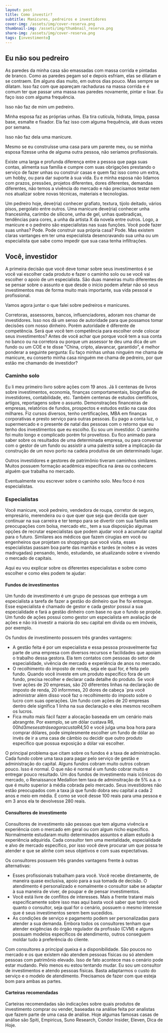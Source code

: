 ```yaml
---
layout: post
title: Como investir?
subtitle: Manicures, pedreiros e investidores
cover-img: /assets/img/cover-reserva.png
thumbnail-img: /assets/img/thumbnail_reserva.png
share-img: /assets/img/cover-reserva.png
tags: [investimento]
---
```


## Eu não sou pedreiro

As paredes da minha casa são emassadas com massa corrida e pintadas de branco. Como as paredes pegam sol e depois esfriam, elas se dilatam e se contraem. Em alguns dias muito, em outros dias pouco. Mas sempre se dilatam. Isso faz com que apareçam rachaduras na massa corrida e é comum ter que passar uma massa nas paredes novamente, pintar e lixar. Eu faço isso com alguma frequência.

Isso não faz de mim um pedreiro.

Minha esposa faz as próprias unhas. Ela tira cutícula, hidrata, limpa, passa base, esmalte e fixador. Ela faz isso com alguma frequência, até duas vezes por semana.

Isso não faz dela uma manicure.

Mesmo se eu construísse uma casa para um parente meu, ou se minha esposa fizesse unha de alguma outra pessoa, não seríamos profissionais.

Existe uma larga e profunda diferença entre a pessoa que paga suas contas, alimenta sua família e cumpre com suas obrigações prestando o serviço de fazer unhas ou construir casas e quem faz isso como um extra, um hobby, ou para dar suporte à sua vida. Eu e minha esposa não lidamos com prazos, pressões, projetos diferentes, dores diferentes, demandas diferentes, não temos a vivência do mercado e não precisamos testar nem nos atualizar sobre novas técnicas, materiais e tecnologias. 

Um pedreiro hoje, deve(ria) conhecer grafiato, textura, tijolo deitado, vários pisos, pergolato entre outros. Uma manicure deve(ria) conhecer unha francesinha, carimbo de silicone, unha de gel, unhas quebradiças, tendências para cores, a unha da artista X da novela entre outros. Logo, a manicure e o pedreiro são especialistas nas suas funções. Você pode fazer suas unhas? Pode. Pode construir sua própria casa? Pode. Mas existem claras vantanges em ter uma especialista desencravando sua unha ou um especialista que sabe como impedir que sua casa tenha infiltrações.

## Você, investidor

A primeira decisão que você deve tomar sobre seus investimentos é se você vai escolher cada produto e fazer o caminho solo ou se você vai escolher o apoio de um especialista. São duas maneiras muito diferentes de se pensar sobre o assunto e que desde o início podem afetar não só seus investimentos mas de forma muito mais importante, sua vida pessoal e profissional.

Vamos agora juntar o que falei sobre pedreiros e manicures.

Corretoras, assessores, bancos, influenciadores, adoram nos chamar de investidores. Isso nos dá um senso de autoridade para que possamos tomar decisões com nosso dinheiro. Porém autoridade é diferente de competência. Será que você tem competência para escolher onde colocar seus investimentos? Antes de você achar que porque você tem a sua conta no banco ou na corretora ou porque um assessor te deu uma dica de um fundo ou um COE e te disse "China, cripto, alavancar, garantido", é melhor ponderar a seguinte pergunta: Eu faço minhas unhas ninguém me chama de manicure, eu conserto minha casa ninguém me chama de pedreiro, por que estão me chamando de investidor?

### Caminho solo

Eu li meu primeiro livro sobre ações com 19 anos. Já li centenas de livros sobre investimentos, economia, finanças comportamentais, biografias de investidores, contabilidade, etc. Também centenas de estudos científicos, artigos, reportagens sobre o assunto. Demonstrações financeiras de empresas, relatórios de fundos, prospectos e estudos estão na casa dos milhares. Fiz cursos diversos, tenho certificações, MBA em finanças corporativas e presto serviço para outras pessoas. Eu pago a conta luz, o supermercado e o presente de natal das pessoas com o retorno que eu tenho dos investimentos que eu escolho. Eu sou um investidor. O caminho foi muito longo e complicado porém foi proveitoso. Eu fico animado para saber sobre os resultados de uma determinada empresa, ou para conversar com o gestor de um fundo ou assistir a uma palestra sobre a implicação da construção de um novo porto na cadeia produtiva de um determinado lugar.

Outros investidores e gestores de patrimônio tiveram caminhos similares. Muitos possuem formação acadêmica específica na área ou conhecem alguém que trabalha no mercado.

Eventualmente vou escrever sobre o caminho solo. Meu foco é nos especialistas.

### Especialistas

Você manicure, você pedreiro, vendedora de roupa, corretor de seguro, empresário, merendeira ou o que quer que seja que decida que quer continuar na sua carreira e ter tempo para se divertir com sua família sem preocupações com bolsa, mercado etc., tem a sua disposição algumas opções de recrutar especialistas que podem ajudar você a acumular capital para o futuro. Similares aos médicos que fazem cirugias em você ou engenheiros que projetam os shoppings que você visita, esses especialistas passam boa parte das manhãs e tardes (e noites e às vezes madrugadas) pensando, lendo, estudando, se atualizando sobre e vivendo o mercado de capitais. 

Aqui eu vou explicar sobre os diferentes especialistas e sobre como escolher e como eles podem te ajudar:

#### Fundos de investimentos

Um fundo de investimento é um grupo de pessoas que entrega a um especialista a tarefa de fazer a gestão do dinheiro que lhe foi entregue. Esse especialista é chamado de gestor e cada gestor possui a sua especialidade e fará a gestão dinheiro com base no que o fundo se propõe. Um fundo de ações possui como gestor um especialista em avaliação de ações e não irá investir a maioria do seu capital em dívida ou em imóveis, por exemplo. 

Os fundos de investimento possuem três grandes vantagens:
- A gestão feita é por um especialista e essa pessoa provavelmente faz parte de uma empresa com diversos recursos e facilidades que apoiam o trabalho dessa gestora. Ela tem contatos com pessoas do setor de especialidade, vivência de mercado e experiência de anos no mercado.
- O recolhimento do imposto de renda, seja ele qual for, é feita pelo fundo. Quando você investe em um produto específico fora de um fundo, precisa recolher e declarar cada detalhe do produto. Se você tiver ações de 20 empresas, são 20 diferentes linhas na declaração de imposto de renda, 20 informmes, 20 dores de cabeça ´pra você administrar além disso você faz o recolhimento do imposto sobre o lucro com suas operações. Um fundo com ações de 20 empresas dentro dele significa 1 linha na sua declaração e eles mesmos recolhem os lucros. 
- Fica muito mais fácil fazer a alocação baseada em um cenário mais abrangnte. Por exemplo, se um dólar custava R$6,00 há 3 meses atrás e agora custa R$4,50 e você julga uma boa hora para comprar dólares, pode simplesmente escolher um fundo de dólar ao invés de ir a uma casa de câmbio ou decidir que outro produto específico que possua exposição a dólar vai escolher.

O principal problema que citam sobre os fundos é a taxa de administração. Cada fundo cobre uma taxa para pagar pelo serviço de gestão e administração do capital. Alguns fundos cobram muito outros cobram pouco. Isso é normal. O que não é normal é um fundo cobrar muito e entregar pouco resultado. Um dos fundos de investimento mais icônicos do mercado, o Renaissance Medallion tem taxa de adminsitração de 5% a.a. o que é muito superior à média cobrada pelo mercado. Seus investidores não estão preocupados com a taxa já que fundo dobra seu capital a cada 2 anos e meio em média. É como se você desse 100 reais para uma pessoa e em 3 anos ela te devolvesse 280 reais.

#### Consultores de investimento

Consultores de investimento são pessoas que tem alguma vivência e experiência com o mercado em geral ou com algum nicho específico. Normalmente estudaram muito determinados assuntos e aliam estudo à experiência adquirida. Cada consultor tem uma mentalidade, especialidade e alvo de mercado específico, por isso você deve procurar um que possa te atender e que se alinhe com seus objetivos e com suas expectativas.

Os consultores possuem três grandes vantagens frente à outras alternativas:
- Esses profissionais trabalham para você. Você recebe diretamente, de maneira quase exclusiva, apoio para a sua tomada de decisão. O atendimento é personalizado e nomalmente o consultor sabe se adaptar à sua maneira de viver, de poupar e de pensar investimentos.
- Você está livre de conflitos de interesses. Mais a frente tratarei mais especificamente sobre isso mas aqui basta você saber que tanto você quanto o consultor, seja qual for o cenário, possuem o mesmo interesse que é seus investimentos serem bem sucedidos.
- As condições de serviço e pagamento podem ser personalizadas para atender a sua demanda. Embora todos os consultores tenham que atender exigências do órgão regulador da profissão (CVM) e alguns possuam modelos específicos de atendimento, outros conseguem moldar tudo à preferência do cliente.

Com consultores a principal queixa é a disponibilidade. São poucos no mercado e os que existem não atendem pessoas físicas ou só atendem pessoas com patrimônio elevado. Isso de fato acontece mas o cenário pode estar mudando. Pelo menos eu estou tentando mudar. Eu sou um consultor de investimentos e atendo pessoas físicas. Basta adaptarmos o custo do serviço e o modelo de atendimento. Precisamos de fazer com que esteja bom para ambas as partes. 

#### Carteiras recomendadas

Carteiras recomendadas são indicações sobre quais produtos de investimento comprar ou vender, baseadas na análise feita por analistas que fazem parte de uma casa de análise. Hoje algumas famosas casas de análise são Spiti, Empiricus, Suno Research, Condor Insider, Eleven, Dica de Hoje.






